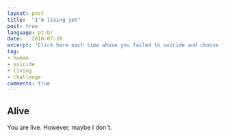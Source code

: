 ```yaml
---
layout: post
title:  "I'm living yet"
post: true
language: pt-br
date:   2016-07-20
excerpt: "Click here each time whose you failed to suicide and choose to live."
tag:
- human
- suicide
- living
- challenge
comments: true
---
```


## Alive

You are live. However, maybe I don't.
